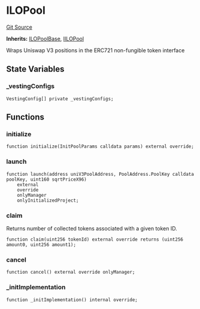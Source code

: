 # ILOPool
[Git Source](https://github.com/KYRDTeam/ilo-contracts/blob/af88dd9b3e8283ab97b6c9511aeb7bb607e3649d/src/ILOPool.sol)

**Inherits:**
[ILOPoolBase](/src/base/ILOPoolBase.sol/abstract.ILOPoolBase.md), [IILOPool](/src/interfaces/IILOPool.sol/interface.IILOPool.md)

Wraps Uniswap V3 positions in the ERC721 non-fungible token interface


## State Variables
### _vestingConfigs

```solidity
VestingConfig[] private _vestingConfigs;
```


## Functions
### initialize


```solidity
function initialize(InitPoolParams calldata params) external override;
```

### launch


```solidity
function launch(address uniV3PoolAddress, PoolAddress.PoolKey calldata poolKey, uint160 sqrtPriceX96)
    external
    override
    onlyManager
    onlyInitializedProject;
```

### claim

Returns number of collected tokens associated with a given token ID.


```solidity
function claim(uint256 tokenId) external override returns (uint256 amount0, uint256 amount1);
```

### cancel


```solidity
function cancel() external override onlyManager;
```

### _initImplementation


```solidity
function _initImplementation() internal override;
```

